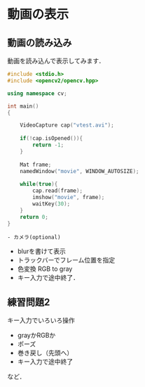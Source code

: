 # 動画の表示

## 動画の読み込み

動画を読み込んで表示してみます．

```cpp
#include <stdio.h>
#include <opencv2/opencv.hpp>

using namespace cv;

int main()
{

    VideoCapture cap("vtest.avi");
  
    if(!cap.isOpened()){
        return -1;
    }
    
    Mat frame;
    namedWindow("movie", WINDOW_AUTOSIZE);
    
    while(true){
        cap.read(frame);
        imshow("movie", frame);
        waitKey(30);
    }
    return 0;
}
```



    - カメラ(optional)
- blurを書けて表示
- トラックバーでフレーム位置を指定
- 色変換 RGB to gray
- キー入力で途中終了．

## 練習問題2

キー入力でいろいろ操作
- grayかRGBか
- ポーズ
- 巻き戻し（先頭へ）
- キー入力で途中終了

など．
